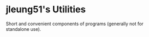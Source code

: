 # jleung51's Utilities

Short and convenient components of programs (generally not for standalone use).
